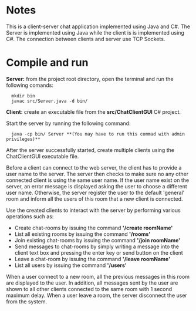 # Notes
This is a client-server chat application implemented using Java and C#. The Server is implemented using Java while the client is is implemented using C#. The connection between clients and server use TCP Sockets.

# Compile and run
**Server:** from the project root directory, open the terminal and run the following comands:
      
      mkdir bin
      javac src/Server.java -d bin/

**Client:** create an executable file from the **src/ChatClientGUI** C# project. 

Start the server by running the following command:

      java -cp bin/ Server **(You may have to run this commad with admin privileges)**

After the server successfully started, create multiple clients using the ChatClientGUI executable file.

Before a client can connect to the web server, the client has to provide a user name to the server. The server then checks to make sure no any other connected client is using the  same user name. If the user name exist on the server, an error message  is displayed asking the user to choose a different user name. Otherwise, the server register the user to the default 'general' room and inform all the users of this room that a new client is connected. 

Use the created clients to interact with the server by performing various operations such as:

  * Create chat-rooms by issuing the command **'/create roomName'**
  * List all existing rooms by issuing the command **'/rooms'**
  * Join existing chat-rooms by issuing the command **'/join roomName'**
  * Send messages to chat-rooms by simply writing a message into the client text box and pressing the enter key or send button on the client
  * Leave a chat-room by issuing the command **'/leave roomName'**
  * List all users by issuing the command **'/users'**

When a user connect to a new room, all the previous messages in this room are displayed to the user. In addition, all messages sent by the user are shown to all other clients connected to the same room with 1 second maximum delay. When a user leave a room, the server disconnect the user from the system.